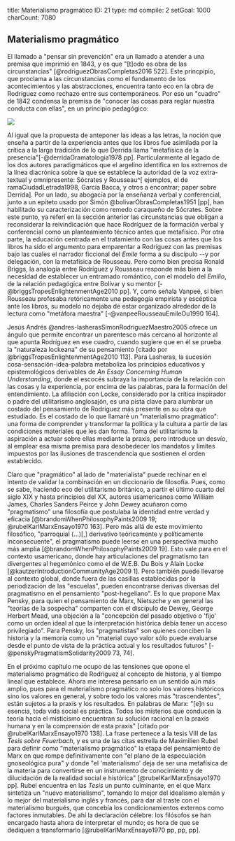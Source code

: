 title:          Materialismo pragmático
ID:             21
type:           md
compile:        2
setGoal:        1000
charCount:      7080


## Materialismo pragmático

El llamado a "pensar sin prevención" era un llamado a atender a una premisa que imprimió en 1843, y es que "[t]odo es obra de las circunstancias" [@rodriguezObrasCompletas2016 522]. Este princpipio, que proclama a las circunstancias como el fundamento de los acontecimientos y las abstracciones, encuentra tanto eco en la obra de Rodríguez como rechazo entre sus contemporáneos. Por eso un "cuadro" de 1842 condensa la premisa de "conocer las cosas para reglar nuestra conducta con ellas", en un principio pedagógico:

![](file:///home/febres/Pictures/Screenshots/tratar-con.png)

Al igual que la propuesta de anteponer las ideas a las letras, la noción que enseña a partir de la experiencia antes que los libros fue asimilada por la crítica a la larga tradición de lo que Derrida llama "metafísica de la presencia"[-@derridaGramatologia1978 pp]. Particularmente al legado de los dos autores paradigmáticos que el argelino identifica en los extremos de la línea diacrónica sobre la que se establece la autoridad de la voz extra-textual y omnipresente: Sócrates y Rousseau^[ ejemplos, el de ramaCiudadLetrada1998, García Bacca, y otros a encontrar; paper sobre Derrida]. Por un lado, su abogacía por la enseñanza verbal y conferencial, junto a un epíteto usado por Simón @bolivarObrasCompletas1951 [pp], han habilitado su caracterización como remedo caraqueño de Sócrates. Sobre este punto, ya referí en la sección anterior las circunstancias que obligan a reconsiderar la reivindicación que hace Rodríguez de la formación verbal y conferencial como un planteamiento técnico antes que metafísico. Por otra parte, la educación centrada en el tratamiento con las cosas antes que los libros ha sido el argumento para emparentar a Rodríguez con las premisas bajo las cuales el narrador ficcional del *Emile* forma a su discípulo --y por delegación, con la metafísica de Rousseau. Pero como bien precisa Ronald Briggs, la analogía entre Rodríguez y Rousseau responde más bien a la necesidad de establecer un entramado romántico, con el modelo del *Emilio*, de la relación pedagógica entre Bolívar y su mentor [-@briggsTropesEnlightenmentAge2010 pp]. Y, como señala Vanpeé, si bien Rousseau profesaba retóricamente una pedagogía empirista y escéptica ante los libros, su modelo no dejaba de estar organizado alrededor de la lectura como "metáfora maestra" [-@vanpeeRousseauEmileOu1990 164].

Jesús Andrés @andres-lasherasSimonRodriguezMaestro2005 ofrece un ángulo que permite encontrar un parentesco más cercano al horizonte al que apunta Rodríguez en ese cuadro, cuando sugiere que en él se prueba la "naturaleza lockeana" de su pensamiento [citado por @briggsTropesEnlightenmentAge2010 113]. Para Lasheras, la sucesión cosa-sensación-idea-palabra metaboliza los principios educativos y epistemológicos derivables de *An Essay Concerning Human Understanding*, donde el escocés subraya la importancia de la relación con las cosas y la experiencia, por encima de las palabras, para la formación del entendimiento. La afiliación con Locke, considerado por la crítica inspirador o padre del utilitarismo anglosajón<!-- referencia -->, es una pista clave para alumbrar un costado del pensamiento de Rodríguez más presente en su obra que estudiado. Es el costado de lo que llamaré un "materialismo pragmático": una forma de comprender y transformar la política y la cultura a partir de las condiciones materiales que les dan forma. Toma del utilitarismo la aspiración a actuar sobre ellas mediante la praxis, pero introduce un desvío, al emplear esa misma premisa para desobedecer los mandatos y límites impuestos por las ilusiones de trascendencia que sostienen el orden establecido.

Claro que "pragmático" al lado de "materialista" puede rechinar en el intento de validar la combinación en un diccionario de filosofía. Pues, como se sabe, haciendo eco del utilitarismo británico, a partir el último cuarto del siglo XIX y hasta principios del XX, autores usamericanos como William James, Charles Sanders Peirce y John Dewey acuñaron como "pragmatismo" una filosofía que postulaba la identidad entre verdad y eficacia [@brandomWhenPhilosophyPaints2009 19; @rubelKarlMarxEnsayo1970 163]. Pero más allá de este movimiento filosófico, "parroquial (...)[,] derivativo teóricamente y políticamente inconsecuente", el pragmatismo puede leerse en una perspectiva mucho más amplia [@brandomWhenPhilosophyPaints2009 19]. Esto vale para en el contexto usamericano, donde hay articulaciones del pragmatismo tan divergentes al hegemónico como el de W.E.B. Du Bois y Alain Locke [@kautzerIntroductionCommunityAge2009 1]. Pero también puede llevarse al contexto global, donde fuera de las casillas establecidas por la periodización de las "escuelas", pueden encontrarse derivas diversas del pragmatismo en el pensamiento "post-hegeliano". Es lo que propone Max Pensky, para quien el pensamiento de Marx, Nietszche y en general las "teorías de la sospecha" comparten con el discípulo de Dewey, George Herbert Mead, una objeción a la "concepción del pasado objetivo o 'fijo' como un orden ideal al que la interpretación histórica debía tener un acceso privilegiado". Para Pensky, los "pragmatistas" son quienes conciben la historia y la memoria como un "material cuyo valor sólo puede evaluarse desde el punto de vista de la práctica actual y los resultados futuros" [-@penskyPragmatismSolidarity2009 73, 74]. 

En el próximo capítulo me ocupo de las tensiones que opone el materialismo pragmático de Rodríguez al concepto de historia, y al tiempo lineal que establece. Ahora me interesa pensarlo en un sentido aún más amplio, pues para el materialismo pragmático no solo los valores históricos sino los valores en general, y sobre todo los valores más "trascendentes", están sujetos a la praxis y los resultados. En palabras de Marx: "[e]n su esencia, toda vida social es práctica. Todos los misterios que conducen la teoría hacia el misticismo encuentran su solución racional en la praxis humana y en la comprensión de esta praxis" [citado por @rubelKarlMarxEnsayo1970 138]. La frase pertenece a la tesis VIII de las *Tesis sobre Feuerbach*, y es una de las citas estrella de Maximilien Rubel para definir como "materialismo pragmático" la etapa del pensamiento de Marx en que rompe definitivamente con "el plano de la especulación gnoseológica pura" y donde "el 'materialismo' deja de ser una metafísica de la materia para convertirse en un instrumento de conocimiento y de dilucidación de la realidad social e histórica" [@rubelKarlMarxEnsayo1970 pp]. Rubel encuentra en las *Tesis* un punto culminante, en el que Marx sintetiza un "nuevo materialismo", tomando lo mejor del idealismo alemán y lo mejor del materialismo inglés y francés, para dar al traste con el materialismo burgués, que concebía los condicionamientos externos como factores inmutables. De ahí la declaración célebre: los filósofos se han encargado hasta ahora de interpretar el mundo; es hora de que se dediquen a transformarlo [@rubelKarlMarxEnsayo1970 pp, pp, pp]<!--glosar con más precisión y citas textuales-->. 